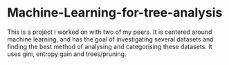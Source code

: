 # Machine-Learning-for-tree-analysis
This is a project I worked on with two of my peers.
It is centered around machine learning, and has the goal of investigating several datasets and finding the best method of analysing and categorising these datasets.
It uses gini, entropy gain and trees/pruning.
